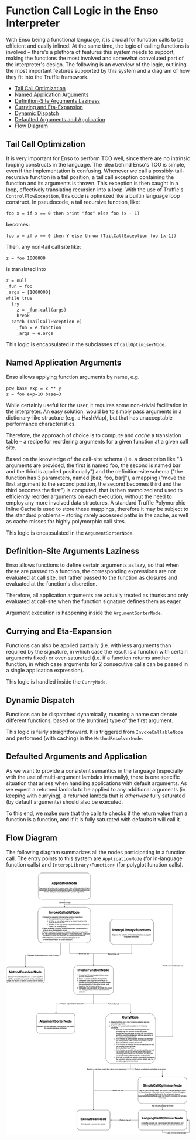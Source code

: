 # Function Call Logic in the Enso Interpreter

With Enso being a functional language, it is crucial for function calls to be
efficient and easily inlined.
At the same time, the logic of calling functions is involved – there's
a plethora of features this system needs to support, making the functions the
most involved and somewhat convoluted part of the interpreter's design.
The following is an overview of the logic, outlining the most important
features supported by this system and a diagram of how they fit into the
Truffle framework.

<!-- MarkdownTOC levels="2,3" autolink="true" -->

- [Tail Call Optimization](#tail-call-optimization)
- [Named Application Arguments](#named-application-arguments)
- [Definition-Site Arguments Laziness](#definition-site-arguments-laziness)
- [Currying and Eta-Expansion](#currying-and-eta-expansion)
- [Dynamic Dispatch](#dynamic-dispatch)
- [Defaulted Arguments and Application](#defaulted-arguments-and-application)
- [Flow Diagram](#flow-diagram)

<!-- /MarkdownTOC -->

## Tail Call Optimization

It is very important for Enso to perform TCO well, since there are no intrinsic
looping constructs in the language.
The idea behind Enso's TCO is simple, even if the implementation is confusing.
Whenever we call a possibly-tail-recursive function in a tail position, a tail
call exception containing the function and its arguments is thrown.
This exception is then caught in a loop, effectively translating recursion into
a loop. With the use of Truffle's `ControlFlowException`, this code is
optimized like a builtin language loop construct.
In pseudocode, a tail recursive function, like:
```
foo x = if x == 0 then print "foo" else foo (x - 1)
```
becomes:
```
foo x = if x == 0 then Y else throw (TailCallException foo [x-1])
```

Then, any non-tail call site like:
```
z = foo 1000000
```
is translated into
```
z = null
_fun = foo
_args = [1000000]
while true
  try
    z = _fun.call(args)
    break
  catch (TailCallException e)
    _fun = e.function
    _args = e.args
```
This logic is encapsulated in the subclasses of `CallOptimiserNode`.

## Named Application Arguments

Enso allows applying function arguments by name, e.g.
```
pow base exp = x ** y
z = foo exp=10 base=3
```
While certainly useful for the user, it requires some non-trivial facilitation
in the interpreter. An easy solution, would be to simply pass arguments in
a dictionary-like structure (e.g. a HashMap), but that has unacceptable
performance characteristics.

Therefore, the approach of choice is to compute and _cache_ a translation
table – a recipe for reordering arguments for a given function at a given
call site.

Based on the knowledge of the call-site schema (i.e. a description like
"3 arguments are provided, the first is named foo, the second is named bar and
the third is applied positionally") and the definition-site schema ("the
function has 3 parameters, named [baz, foo, bar]"), a mapping ("move the first
argument to the second position, the second becomes third and the third becomes
the first") is computed, that is then memoized and used to efficiently reorder
arguments on each execution, without the need to employ any more involved data
structures. A standard Truffle Polymorphic Inline Cache is used to store these
mappings, therefore it may be subject to the standard problems – storing rarely
accessed paths in the cache, as well as cache misses for highly polymorphic
call sites.

This logic is encapsulated in the `ArgumentSorterNode`.

## Definition-Site Arguments Laziness

Enso allows functions to define certain arguments as lazy, so that when these
are passed to a function, the corresponding expressions are not evaluated at
call site, but rather passed to the function as closures and evaluated at the
function's discretion.

Therefore, all application arguments are actually treated as thunks and only
evaluated at call-site when the function signature defines them as eager.

Argument execution is happening inside the `ArgumentSorterNode`.

## Currying and Eta-Expansion

Functions can also be applied partially (i.e. with less arguments than required
by the signature, in which case the result is a function with certain arguments
fixed) or over-saturated (i.e. if a function returns another function, in which
case arguments for 2 consecutive calls can be passed in a single application
expression).

This logic is handled inside the `CurryNode`.

## Dynamic Dispatch

Functions can be dispatched dynamically, meaning a name can denote different
functions, based on the (runtime) type of the first argument.

This logic is fairly straightforward. It is triggered from `InvokeCallableNode`
and performed (with caching) in the `MethodResolverNode`.

## Defaulted Arguments and Application
As we want to provide a consistent semantics in the language (especially with
the use of multi-argument lambdas internally), there is one specific situation
that arises when handling applications with default arguments. As we expect a
returned lambda to be applied to any additional arguments (in keeping with
currying), a returned lambda that is _otherwise_ fully saturated (by default
arguments) should also be executed.

To this end, we make sure that the callsite checks if the return value from a
function is a function, and if it is fully saturated with defaults it will call
it.

## Flow Diagram

The following diagram summarizes all the nodes participating in a function
call. The entry points to this system are `ApplicationNode` (for in-language
function calls) and `InteropLibrary<Function>` (for polyglot function calls).

![diagram](function-call-diagram.png)

